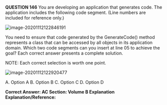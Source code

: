 **QUESTION 146**
You are developing an application that generates code. The application includes the following code segment. (Line numbers are included for reference only.)

![image-20201112122846191](C:\Users\Juanjo\AppData\Roaming\Typora\typora-user-images\image-20201112122846191.png)

You need to ensure that code generated by the GenerateCode() method represents a class that can be accessed by all objects in its application domain. Which two code segments can you insert at line 05 to achieve the goal? Each correct answer presents a complete solution.

NOTE: Each correct selection is worth one point.

![image-20201112122920477](C:\Users\Juanjo\AppData\Roaming\Typora\typora-user-images\image-20201112122920477.png)

A. Option A
B. Option B
C. Option C
D. Option D

**Correct Answer: AC
Section: Volume B
Explanation
Explanation/Reference:**